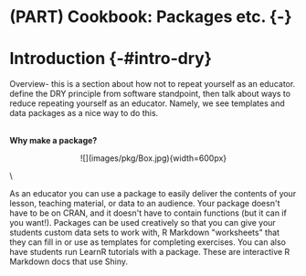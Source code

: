 # (PART) Cookbook: Packages etc. {-}



# Introduction {-#intro-dry}

Overview- this is a section about how not to repeat yourself as an educator. define the DRY principle from software standpoint, then talk about ways to reduce repeating yourself as an educator. Namely, we see templates and data packages as a nice way to do this.  

\
**Why make a package?**

<center>![](images/pkg/Box.jpg){width=600px}</center>

\

As an educator you can use a package to easily deliver the contents of your lesson, teaching material, or data to an audience. Your package doesn't have to be on CRAN, and it doesn't have to contain functions (but it can if you want!). Packages can be used creatively so that you can give your students custom data sets to work with, R Markdown "worksheets" that they can fill in or use as templates for completing exercises. You can also have students run LearnR tutorials with a package. These are interactive R Markdown docs that use Shiny.
